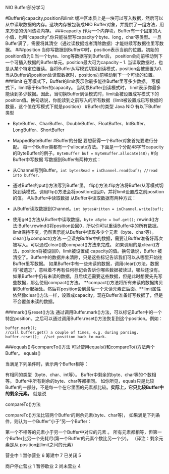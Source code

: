 NIO Buffer部分学习

#Buffer的capacity,position和limit
缓冲区本质上是一块可以写入数据，然后可以从中读取数据的内存。这块内存被包装成NIO Buffer对象，并提供了一组方法，用来方便的访问该块内存。
###capacity
作为一个内存块，Buffer有一个固定的大小值，也叫“capacity”.你只能往里写capacity个byte、long，char等类型。一旦Buffer满了，需要将其清空（通过读数据或者清除数据）才能继续写数据往里写数据。
###position
当你写数据到Buffer中时，position表示当前的位置。初始的position值为0.当一个byte、long等数据写到Buffer后， position会向前移动到下一个可插入数据的Buffer单元。position最大可为capacity – 1.
当读取数据时，也是从某个特定位置读。当将Buffer从写模式切换到读模式，position会被重置为0. 当从Buffer的position处读取数据时，position向前移动到下一个可读的位置。
###limit
在写模式下，Buffer的limit表示你最多能往Buffer里写多少数据。 写模式下，limit等于Buffer的capacity。
当切换Buffer到读模式时， limit表示你最多能读到多少数据。因此，当切换Buffer到读模式时，limit会被设置成写模式下的position值。换句话说，你能读到之前写入的所有数据（limit被设置成已写数据的数量，这个值在写模式下就是position）
#Buffer的类型
Java NIO 有以下Buffer类型

- ByteBuffer、CharBuffer、DoubleBuffer、FloatBuffer、IntBuffer、LongBuffer、ShortBuffer
- MappedByteBuffer
#Buffer的分配
要想获得一个Buffer对象首先要进行分配。 每一个Buffer类都有一个allocate方法。下面是一个分配48字节capacity的ByteBuffer的例子。`ByteBuffer buf = ByteBuffer.allocate(48);`
#向Buffer中写数据
写数据到Buffer有两种方式：

- 从Channel写到Buffer。`int bytesRead = inChannel.read(buf); //read into buffer.`
- 通过Buffer的put()方法写到Buffer里。
flip()方法:flip方法将Buffer从写模式切换到读模式。调用flip()方法会将position设回0，并将limit设置成之前position的值。
#从Buffer中读取数据
从Buffer中读取数据有两种方式：

- 从Buffer读取数据到Channel。`int bytesWritten = inChannel.write(buf);`
- 使用get()方法从Buffer中读取数据。`byte aByte = buf.get();`
rewind()方法:Buffer.rewind()将position设回0，所以你可以重读Buffer中的所有数据。limit保持不变，仍然表示能从Buffer中读取多少个元素（byte、char等）。
clear()与compact()方法:一旦读完Buffer中的数据，需要让Buffer准备好再次被写入。可以通过clear()或compact()方法来完成。
如果调用的是clear()方法，position将被设回0，limit被设置成 capacity的值。换句话说，Buffer 被清空了。Buffer中的数据并未清除，只是这些标记告诉我们可以从哪里开始往Buffer里写数据。
如果Buffer中有一些未读的数据，调用clear()方法，数据将“被遗忘”，意味着不再有任何标记会告诉你哪些数据被读过，哪些还没有。
如果Buffer中仍有未读的数据，且后续还需要这些数据，但是此时想要先先写些数据，那么使用compact()方法。
**compact()方法将所有未读的数据拷贝到Buffer起始处。然后将position设到最后一个未读元素正后面。**limit属性依然像clear()方法一样，设置成capacity。现在Buffer准备好写数据了，但是不会覆盖未读的数据。

###mark()与reset()方法
通过调用Buffer.mark()方法，可以标记Buffer中的一个特定position。之后可以通过调用Buffer.reset()方法恢复到这个position。例如：

    buffer.mark();
    //call buffer.get() a couple of times, e.g. during parsing.
    buffer.reset();  //set position back to mark.

###equals()与compareTo()方法
可以使用equals()和compareTo()方法两个Buffer。
equals()

当满足下列条件时，表示两个Buffer相等：

有相同的类型（byte、char、int等）。
Buffer中剩余的byte、char等的个数相等。
Buffer中所有剩余的byte、char等都相同。
如你所见，equals只是比较Buffer的一部分，不是每一个在它里面的元素都比较。**实际上，它只比较Buffer中的剩余元素。**
就是说

compareTo()方法

compareTo()方法比较两个Buffer的剩余元素(byte、char等)， 如果满足下列条件，则认为一个Buffer“小于”另一个Buffer：

第一个不相等的元素小于另一个Buffer中对应的元素 。
所有元素都相等，但第一个Buffer比另一个先耗尽(第一个Buffer的元素个数比另一个少)。
（译注：剩余元素是从 position到limit之间的元素）


营业中 1
暂停营业 6
筹建中 7
已关闭 5

商户停止营业 1
暂停歇业 2
尚未营业 4